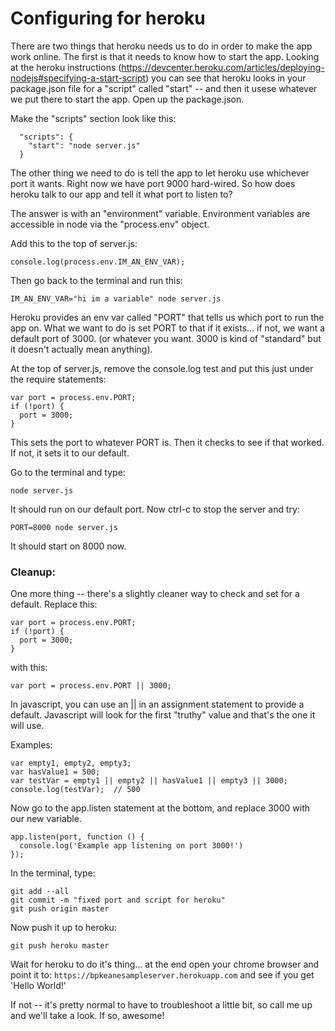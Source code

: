 # Configuring for heroku

There are two things that heroku needs us to do in order to make the app work online.  The first is that it needs to know how to start the app.  Looking at the heroku instructions (https://devcenter.heroku.com/articles/deploying-nodejs#specifying-a-start-script) you can see that heroku looks in your package.json file for a "script" called "start" -- and then it usese whatever we put there to start the app.  Open up the package.json.

Make the "scripts" section look like this:
```
  "scripts": {
    "start": "node server.js"
  }
```

The other thing we need to do is tell the app to let heroku use whichever port it wants.  Right now we have port 9000 hard-wired.  So how does heroku talk to our app and tell it what port to listen to?

The answer is with an "environment" variable.  Environment variables are accessible in node via the "process.env" object.

Add this to the top of server.js:
```
console.log(process.env.IM_AN_ENV_VAR);
```

Then go back to the terminal and run this:
```
IM_AN_ENV_VAR="hi im a variable" node server.js
```

Heroku provides an env var called "PORT" that tells us which port to run the app on.  What we want to do is set PORT to that if it exists... if not, we want a default port of 3000.  (or whatever you want. 3000 is kind of "standard" but it doesn't actually mean anything).

At the top of server.js, remove the console.log test and put this just under the require statements:

```
var port = process.env.PORT;
if (!port) {
  port = 3000;
}
```

This sets the port to whatever PORT is.  Then it checks to see if that worked.  If not, it sets it to our default.

Go to the terminal and type:

```
node server.js
```

It should run on our default port.  Now ctrl-c to stop the server and try:

```
PORT=8000 node server.js
```

It should start on 8000 now.

### Cleanup:
One more thing -- there's a slightly cleaner way to check and set for a default.  Replace this:
```
var port = process.env.PORT;
if (!port) {
  port = 3000;
}
```

with this:

```
var port = process.env.PORT || 3000;
```

In javascript, you can use an || in an assignment statement to provide a default.  Javascript will look for the first "truthy" value and that's the one it will use.

Examples:
```
var empty1, empty2, empty3;
var hasValue1 = 500;
var testVar = empty1 || empty2 || hasValue1 || empty3 || 3000;
console.log(testVar);  // 500
```

Now go to the app.listen statement at the bottom, and replace 3000 with our new variable.
```
app.listen(port, function () {
  console.log('Example app listening on port 3000!')
});
```

In the terminal, type:
```
git add --all
git commit -m "fixed port and script for heroku"
git push origin master
```

Now push it up to heroku:
```
git push heroku master
```

Wait for heroku to do it's thing... at the end open your chrome browser and point it to: `https://bpkeanesampleserver.herokuapp.com` and see if you get 'Hello World!' 

If not -- it's pretty normal to have to troubleshoot a little bit, so call me up and we'll take a look.  If so, awesome!